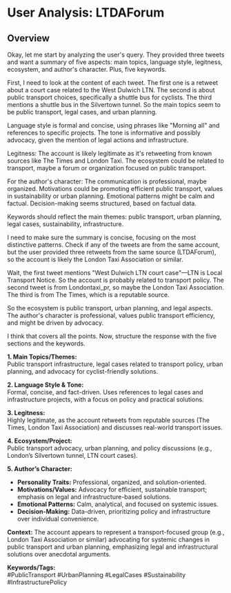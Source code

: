 # User Analysis: LTDAForum

## Overview

<think>
Okay, let me start by analyzing the user's query. They provided three tweets and want a summary of five aspects: main topics, language style, legitness, ecosystem, and author's character. Plus, five keywords. 

First, I need to look at the content of each tweet. The first one is a retweet about a court case related to the West Dulwich LTN. The second is about public transport choices, specifically a shuttle bus for cyclists. The third mentions a shuttle bus in the Silvertown tunnel. So the main topics seem to be public transport, legal cases, and urban planning.

Language style is formal and concise, using phrases like "Morning all" and references to specific projects. The tone is informative and possibly advocacy, given the mention of legal actions and infrastructure. 

Legitness: The account is likely legitimate as it's retweeting from known sources like The Times and London Taxi. The ecosystem could be related to transport, maybe a forum or organization focused on public transport. 

For the author's character: The communication is professional, maybe organized. Motivations could be promoting efficient public transport, values in sustainability or urban planning. Emotional patterns might be calm and factual. Decision-making seems structured, based on factual data.

Keywords should reflect the main themes: public transport, urban planning, legal cases, sustainability, infrastructure. 

I need to make sure the summary is concise, focusing on the most distinctive patterns. Check if any of the tweets are from the same account, but the user provided three retweets from the same source (LTDAForum), so the account is likely the London Taxi Association or similar. 

Wait, the first tweet mentions "West Dulwich LTN court case"—LTN is Local Transport Notice. So the account is probably related to transport policy. The second tweet is from Londontaxi_pr, so maybe the London Taxi Association. The third is from The Times, which is a reputable source. 

So the ecosystem is public transport, urban planning, and legal aspects. The author's character is professional, values public transport efficiency, and might be driven by advocacy. 

I think that covers all the points. Now, structure the response with the five sections and the keywords.
</think>

**1. Main Topics/Themes:**  
Public transport infrastructure, legal cases related to transport policy, urban planning, and advocacy for cyclist-friendly solutions.  

**2. Language Style & Tone:**  
Formal, concise, and fact-driven. Uses references to legal cases and infrastructure projects, with a focus on policy and practical solutions.  

**3. Legitness:**  
Highly legitimate, as the account retweets from reputable sources (The Times, London Taxi Association) and discusses real-world transport issues.  

**4. Ecosystem/Project:**  
Public transport advocacy, urban planning, and policy discussions (e.g., London’s Silvertown tunnel, LTN court cases).  

**5. Author’s Character:**  
- **Personality Traits:** Professional, organized, and solution-oriented.  
- **Motivations/Values:** Advocacy for efficient, sustainable transport; emphasis on legal and infrastructure-based solutions.  
- **Emotional Patterns:** Calm, analytical, and focused on systemic issues.  
- **Decision-Making:** Data-driven, prioritizing policy and infrastructure over individual convenience.  

**Context:** The account appears to represent a transport-focused group (e.g., London Taxi Association or similar) advocating for systemic changes in public transport and urban planning, emphasizing legal and infrastructural solutions over anecdotal arguments.  

**Keywords/Tags:**  
#PublicTransport #UrbanPlanning #LegalCases #Sustainability #InfrastructurePolicy